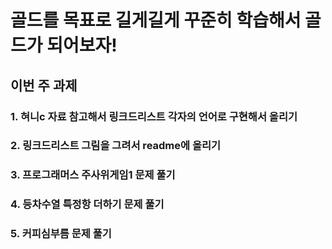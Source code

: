 # 골드를 목표로 길게길게 꾸준히 학습해서 골드가 되어보자!

## 이번 주 과제

### 1. 혀니c 자료 참고해서 링크드리스트 각자의 언어로 구현해서 올리기
### 2. 링크드리스트 그림을 그려서 readme에 올리기
### 3. 프로그래머스 주사위게임1 문제 풀기
### 4. 등차수열 특정항 더하기 문제 풀기
### 5. 커피심부름 문제 풀기
